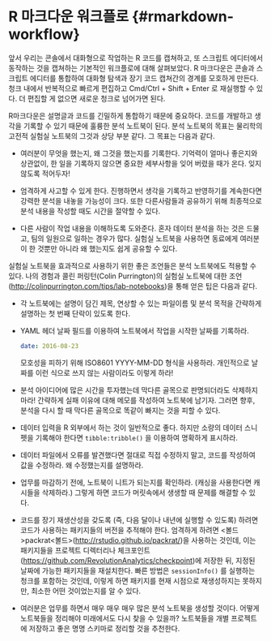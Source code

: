 # R 마크다운 워크플로 {#rmarkdown-workflow}

앞서 우리는 콘솔에서 대화형으로 작업하는 R 코드를 캡쳐하고, 또 스크립트 에디터에서 동작하는 것을 캡쳐하는 기본적인 워크플로에 대해 살펴보았다. R 마크다운은 콘솔과 스크립트 에디터를 통합하여 대화형 탐색과 장기 코드 캡쳐간의 경계를 모호하게 만든다. 청크 내에서 반복적으로 빠르게 편집하고 Cmd/Ctrl + Shift + Enter 로 재실행할 수 있다. 더 편집할 게 없으면 새로운 청크로 넘어가면 된다.
 
R마크다운은 설명글과 코드를 긴밀하게 통합하기 때문에 중요하다. 코드를 개발하고 생각을 기록할 수 있기 때문에 훌륭한 분석 노트북이 된다. 분석 노트북의 목표는 물리학의 고전적 실험실 노트북의 그것과 상당 부분 같다. 그 목표는 다음과 같다.
 
* 여러분이 무엇을 했는지, 왜 그것을 했는지를 기록한다. 기억력이 얼마나 좋은지와 상관없이, 한 일을 기록하지 않으면 중요한 세부사항을 잊어 버렸을 때가 온다. 잊지 않도록 적어두자! 

* 엄격하게 사고할 수 있게 한다. 진행하면서 생각을 기록하고 반영하기를 계속한다면 강력한 분석을 내놓을 가능성이 크다. 또한 다른사람들과 공유하기 위해 최종적으로 분석 내용을 작성할 때도 시간을 절약할 수 있다. 

* 다른 사람이 작업 내용을 이해하도록 도와준다. 혼자 데이터 분석을 하는 것은 드물고, 팀의 일원으로 일하는 경우가 많다. 실험실 노트북을 사용하면 동료에게 여러분이 한 것뿐만 아니라 왜 했는지도 쉽게 공유할 수 있다.
 
실험실 노트북을 효과적으로 사용하기 위한 좋은 조언들은 분석 노트북에도 적용할 수 있다. 나의 경험과 콜린 퍼링턴(Colin Purrington)의 실험실 노트북에 대한 조언(<http://colinpurrington.com/tips/lab-notebooks>)을 통해 얻은 팁은 다음과 같다.

* 각 노트북에는 설명이 담긴 제목, 연상할 수 있는 파일이름 및 분석 목적을 간략하게 설명하는 첫 번째 단락이 있도록 한다. 

* YAML 헤더 날짜 필드를 이용하여 노트북에서 작업을 시작한 날짜를 기록하라.

    ```yaml
    date: 2016-08-23
    ```

    모호성을 피하기 위해 ISO8601 YYYY-MM-DD 형식을 사용하라. 개인적으로 날짜를 이런 식으로 쓰지 않는 사람이라도 이렇게 하라!
 
* 분석 아이디어에 많은 시간을 투자했는데 막다른 골목으로 판명되더라도 삭제하지 마라! 간략하게 실패 이유에 대해 메모를 작성하여 노트북에 남기자. 그러면 향후, 분석을 다시 할 때 막다른 골목으로 똑같이 빠지는 것을 피할 수 있다.

* 데이터 입력을 R 외부에서 하는 것이 일반적으로 좋다. 하지만 소량의 데이터 스니펫을 기록해야 한다면 `tibble:tribble()` 을 이용하여 명확하게 표시하라.

* 데이터 파일에서 오류를 발견했다면 절대로 직접 수정하지 말고, 코드를 작성하여 값을 수정하라. 왜 수정했는지를 설명하라. 

* 업무를 마감하기 전에, 노트북이 니트가 되는지를 확인하라. (캐싱을 사용한다면 캐시들을 삭제하라.) 그렇게 하면 코드가 머릿속에서 생생할 때 문제를 해결할 수 있다.

* 코드를 장기 재생산성을 갖도록 (즉, 다음 달이나 내년에 실행할 수 있도록) 하려면 코드가 사용하는 패키지들의 버전을 추적해야 한다. 엄격하게 하려면 <볼드>packrat<볼드>(<http://rstudio.github.io/packrat/>)을 사용하는 것인데, 이는 패키지들을 프로젝트 디렉터리나 체크포인트(<https://github.com/RevolutionAnalytics/checkpoint>)에 저장한 뒤, 지정된 날짜에 가능한 패키지들을 재설치한다. 빠른 방법은 `sessionInfo()` 를 실행하는 청크를 포함하는 것인데, 이렇게 하면 패키지를 현재 시점으로 재생성하지는 못하지만, 최소한 어떤 것이었는지를 알 수 있다. 

* 여러분은 업무를 하면서 매우 매우 매우 많은 분석 노트북을 생성할 것이다. 어떻게 노트북들을 정리해야 미래에서도 다시 찾을 수 있을까? 노트북들을 개별 프로젝트에 저장하고 좋은 명명 스키마로 정리할 것을 추천한다.

